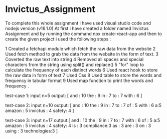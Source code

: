 # Invictus_Assignment
To complete this whole assignment i have used visual studio code and nodejs version (v16.1.0) At first i have created a folder named Invictus Assignment and by running the command npx create-react-app and then to create the given project i used the following steps :

1 Created a fetchapi module which fetch the raw data from the website 2 Used fetch method to grab the data from the website in the form of text. 3 Coverted the raw text into string 4 Removed all spaces and special characters from the string using split() and replace() 5 "for" loop to calculate the frequency of each distinct words 6 Used react hook to store the raw data in form of text 7 Used Css 8 Used table to store the words and frequency in tabular format 9 Used map function to print the words and frequency .


test-case 1:
input n=5
output: [ and : 10 the : 9 in : 7 to : 7 with : 6 ]


test-case 2:
input n=10
output: [ and : 10 the : 9 in : 7 to : 7 of : 5 with : 6 a:5 amazon : 5 invictus : 4 safety: 4 ]


test-case 3:
input n=17
output:[ and : 10 the : 9 in : 7 to : 7 with : 6 of : 5 a:5 amazon : 5 invictus : 4 safety: 4 is : 3 compliance:3 as : 3 are : 3 on : 3 using : 3 technologies:3 ]
